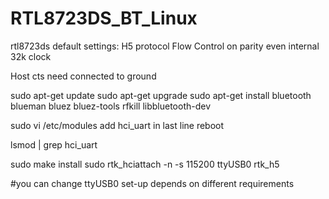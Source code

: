 # RTL8723DS_BT_Linux

rtl8723ds default settings:
H5 protocol
Flow Control on
parity even
internal 32k clock

Host cts need connected to ground

sudo apt-get update
sudo apt-get upgrade
sudo apt-get install bluetooth blueman bluez bluez-tools rfkill libbluetooth-dev

sudo vi /etc/modules
add hci_uart in last line
reboot

lsmod | grep hci_uart

sudo make install
sudo rtk_hciattach -n -s 115200 ttyUSB0 rtk_h5

#you can change ttyUSB0 set-up depends on different requirements




